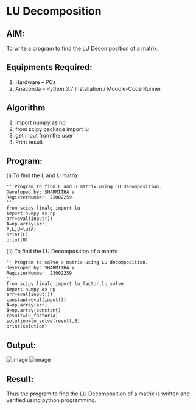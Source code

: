 # LU Decomposition 

## AIM:
To write a program to find the LU Decomposition of a matrix.

## Equipments Required:
1. Hardware – PCs
2. Anaconda – Python 3.7 Installation / Moodle-Code Runner

## Algorithm
1. import numpy as np
2. from scipy package import lu
3. get input from the user
4. Print result

## Program:
(i) To find the L and U matrix
```
'''Program to find L and U matrix using LU decomposition.
Developed by: SHARMITHA V
RegisterNumber: 23002259
'''
from scipy.linalg import lu
import numpy as np
arr=eval(input())
A=np.array(arr)
P,L,U=lu(A)
print(L)
print(U)
```
(ii) To find the LU Decomposition of a matrix
```
'''Program to solve a matrix using LU decomposition.
Developed by: SHARMITHA V
RegisterNumber: 23002259
'''
from scipy.linalg import lu_factor,lu_solve
import numpy as np
arr=eval(input())
constant=eval(input())
A=np.array(arr)
B=np.array(constant)
result=lu_factor(A)
solution=lu_solve(result,B)
print(solution)
```

## Output:
![image](https://github.com/sharmitha3/LU-Decomposition/assets/145974496/c1751134-de0a-44c7-a142-962e45b8fc4c)
![image](https://github.com/sharmitha3/LU-Decomposition/assets/145974496/2cd4eaca-8b28-414c-b23f-5ee664389170)

## Result:
Thus the program to find the LU Decomposition of a matrix is written and verified using python programming.

